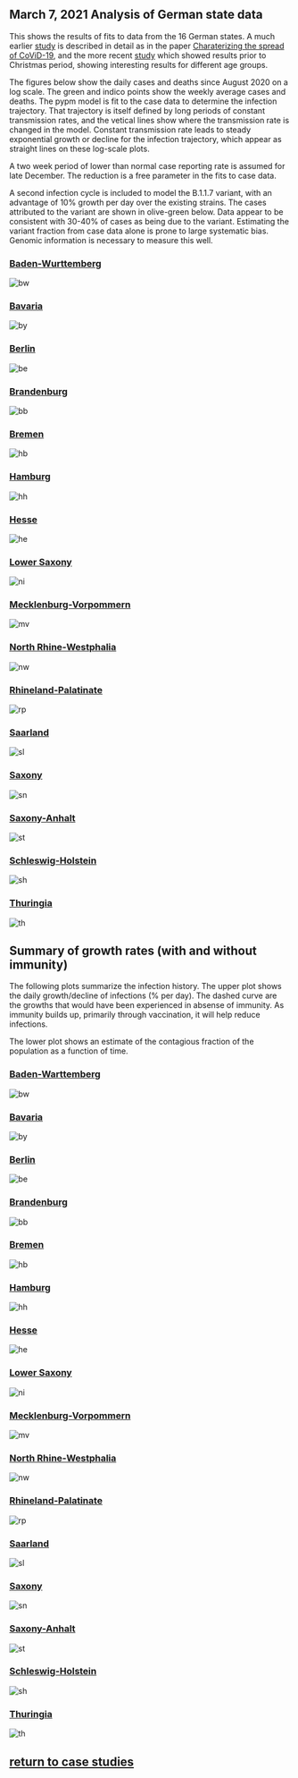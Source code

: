## March 7, 2021 Analysis of German state data

This shows the results of fits to data from the 16 German states.
A much earlier [study](../archive/germany20200625/index.md)
is described in detail as in the paper [Charaterizing the spread of CoViD-19](../index.md),
and the more recent [study](../archive/germany20201206/index.md)
which showed results prior to Christmas period, showing interesting results for different age groups.

The figures below show the daily cases and deaths since August 2020 on a log scale.
The green and indico points show the weekly average cases and deaths.
The pypm model is fit to the case data to determine the infection trajectory.
That trajectory is itself defined by long periods of constant transmission rates,
and the vetical lines show where the transmission rate is changed in the model.
Constant transmission rate leads to steady exponential growth or decline for the infection trajectory,
which appear as straight lines on these log-scale plots.

A two week period of lower than normal case reporting rate is assumed for late December.
The reduction is a free parameter in the fits to case data.

A second infection cycle is included to model the B.1.1.7 variant, with an advantage of
10% growth per day over the existing strains.
The cases attributed to the variant are shown in olive-green below. 
Data appear to be consistent with 30-40% of cases as being due to the variant.
Estimating the variant fraction from case data alone is prone to large systematic bias.
Genomic information is necessary to measure this well.

### [Baden-Wurttemberg](img/bw_2_8_0307.pdf)

![bw](img/bw_2_8_0307.png)

### [Bavaria](img/by_2_8_0307.pdf)

![by](img/by_2_8_0307.png)

### [Berlin](img/be_2_8_0307.pdf)

![be](img/be_2_8_0307.png)

### [Brandenburg](img/bb_2_8_0307.pdf)

![bb](img/bb_2_8_0307.png)

### [Bremen](img/hb_2_8_0307.pdf)

![hb](img/hb_2_8_0307.png)

### [Hamburg](img/hh_2_8_0307.pdf)

![hh](img/hh_2_8_0307.png)

### [Hesse](img/he_2_8_0307.pdf)

![he](img/he_2_8_0307.png)

### [Lower Saxony](img/ni_2_8_0307.pdf)

![ni](img/ni_2_8_0307.png)

### [Mecklenburg-Vorpommern](img/mv_2_8_0307.pdf)

![mv](img/mv_2_8_0307.png)

### [North Rhine-Westphalia](img/nw_2_8_0307.pdf)

![nw](img/nw_2_8_0307.png)

### [Rhineland-Palatinate](img/rp_2_8_0307.pdf)

![rp](img/rp_2_8_0307.png)

### [Saarland](img/sl_2_8_0307.pdf)

![sl](img/sl_2_8_0307.png)

### [Saxony](img/sn_2_8_0307.pdf)

![sn](img/sn_2_8_0307.png)

### [Saxony-Anhalt](img/st_2_8_0307.pdf)

![st](img/st_2_8_0307.png)

### [Schleswig-Holstein](img/sh_2_8_0307.pdf)

![sh](img/sh_2_8_0307.png)

### [Thuringia](img/th_2_8_0307.pdf)

![th](img/th_2_8_0307.png)

## Summary of growth rates (with and without immunity)

The following plots summarize the infection history.
The upper plot shows the daily growth/decline of infections (% per day).
The dashed curve are the growths that would have been experienced in absense of immunity.
As immunity builds up, primarily through vaccination, it will help reduce infections.

The lower plot shows an estimate of the contagious fraction of the population as a function of time.

### [Baden-Warttemberg](img/bw-growth.pdf)

![bw](img/bw-growth.png)

### [Bavaria](img/by-growth.pdf)

![by](img/by-growth.png)

### [Berlin](img/be-growth.pdf)

![be](img/be-growth.png)

### [Brandenburg](img/bb-growth.pdf)

![bb](img/bb-growth.png)

### [Bremen](img/hb-growth.pdf)

![hb](img/hb-growth.png)

### [Hamburg](img/hh-growth.pdf)

![hh](img/hh-growth.png)

### [Hesse](img/he-growth.pdf)

![he](img/he-growth.png)

### [Lower Saxony](img/ni-growth.pdf)

![ni](img/ni-growth.png)

### [Mecklenburg-Vorpommern](img/mv-growth.pdf)

![mv](img/mv-growth.png)

### [North Rhine-Westphalia](img/nw-growth.pdf)

![nw](img/nw-growth.png)

### [Rhineland-Palatinate](img/rp-growth.pdf)

![rp](img/rp-growth.png)

### [Saarland](img/sl-growth.pdf)

![sl](img/sl-growth.png)

### [Saxony](img/sn-growth.pdf)

![sn](img/sn-growth.png)

### [Saxony-Anhalt](img/st-growth.pdf)

![st](img/st-growth.png)

### [Schleswig-Holstein](img/sh-growth.pdf)

![sh](img/sh-growth.png)

### [Thuringia](img/th-growth.pdf)

![th](img/th-growth.png)

## [return to case studies](../index.md)

